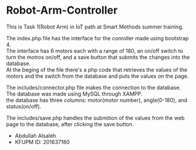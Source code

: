 # Robot-Arm-Controller
This is Task 1(Robot Arm) in IoT path at Smart Methods summer training.

The index.php file has the interface for the conroller made using bootstrap 4.  
The interface has 6 motors each with a range of 180, an on/off switch to turn the motros on/off, and a save button that submits the changes into the database.  
At the beging of the file there's a php code that retrieves the values of the motors and the switch from the database and puts the values on the page.  

The includes/connector.php file makes the connection to the database.  
The database was made using MySQL through XAMPP.  
the database has three columns: motor(motor number), angle(0-180), and status(on/off).  

The includes/save.php handles the submition of the values from the web page to the database, after clicking the save button.  

- Abdullah Alsaleh
- KFUPM ID: 201637180
